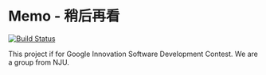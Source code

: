 # Memo - 稍后再看

[![Build Status](https://travis-ci.org/nju-memo/memo.svg?branch=master)](https://travis-ci.org/nju-memo/memo)

This project if for Google Innovation Software Development Contest. We are a group from NJU.
